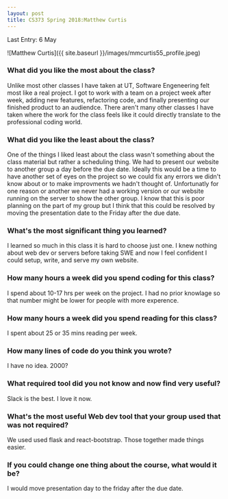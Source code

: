 ```yaml
---
layout: post
title: CS373 Spring 2018:Matthew Curtis
---
```

Last Entry: 6 May

![Matthew Curtis]({{ site.baseurl }}/images/mmcurtis55_profile.jpeg)

### What did you like the most about the class?
Unlike most other classes I have taken at UT, Software Engeneering felt most like a real project. I got to work with a team on a project week after week, adding new features, refactoring code, and finally presenting our finished product to an audiendce. There aren't many other classes I have taken where the work for the class feels like it could directly translate to the professional coding world. 

### What did you like the least about the class?
One of the things I liked least about the class wasn't something about the class material but rather a scheduling thing. We had to present our website to another group a day before the due date. Ideally this would be a time to have another set of eyes on the project so we could fix any errors we didn't know about or to make improvments we hadn't thought of. Unfortunatly for one reason or another we never had a working version or our website running on the server to show the other group. I know that this is poor planning on the part of my group but I think that this could be resolved by moving the presentation date to the Friday after the due date. 

### What's the most significant thing you learned?
I learned so much in this class it is hard to choose just one. I knew nothing about web dev or servers before taking SWE and now I feel confident I could setup, write, and serve my own website. 

### How many hours a week did you spend coding for this class?
I spend about 10-17 hrs per week on the project. I had no prior knowlage so that number might be lower for people with more experence. 
### How many hours a week did you spend reading for this class?
I spent about 25 or 35 mins reading per week.
### How many lines of code do you think you wrote?
I have no idea. 2000? 

### What required tool did you not know and now find very useful?
Slack is the best. I love it now. 

### What's the most useful Web dev tool that your group used that was not required?
We used used flask and react-bootstrap. Those together made things easier. 

### If you could change one thing about the course, what would it be?
I would move presentation day to the friday after the due date. 
